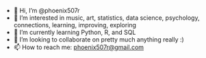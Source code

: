 - 👋 Hi, I’m @phoenix507r
- 👀 I’m interested in music, art, statistics, data science, psychology, connections, learning, improving, exploring
- 🌱 I’m currently learning Python, R, and SQL
- 💞️ I’m looking to collaborate on pretty much anything really :)
- 📫 How to reach me: phoenix507r@gmail.com

<!---
phoenix507r/phoenix507r is a ✨ special ✨ repository because its `README.md` (this file) appears on your GitHub profile.
You can click the Preview link to take a look at your changes.
--->
